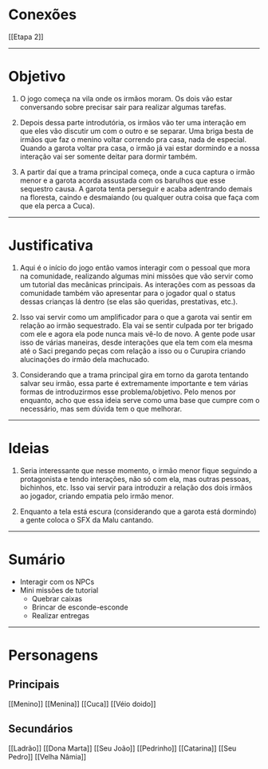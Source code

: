 # Conexões

[[Etapa 2]]

---
# Objetivo

1. O jogo começa na vila onde os irmãos moram. Os dois vão estar conversando sobre precisar sair para realizar algumas tarefas.

2. Depois dessa parte introdutória, os irmãos vão ter uma interação em que eles vão discutir um com o outro e se separar. Uma briga besta de irmãos que faz o menino voltar correndo pra casa, nada de especial. Quando a garota voltar pra casa, o irmão já vai estar dormindo e a nossa interação vai ser somente deitar para dormir também.

3. A partir daí que a trama principal começa, onde a cuca captura o irmão menor e a garota acorda assustada com os barulhos que esse sequestro causa. A garota tenta perseguir e acaba adentrando demais na floresta, caindo e desmaiando (ou qualquer outra coisa que faça com que ela perca a Cuca).

---
# Justificativa

1. Aqui é o início do jogo então vamos interagir com o pessoal que mora na comunidade, realizando algumas mini missões que vão servir como um tutorial das mecânicas principais. As interações com as pessoas da comunidade também vão apresentar para o jogador qual o status dessas crianças lá dentro (se elas são queridas, prestativas, etc.).

2. Isso vai servir como um amplificador para o que a garota vai sentir em relação ao irmão sequestrado. Ela vai se sentir culpada por ter brigado com ele e agora ela pode nunca mais vê-lo de novo. A gente pode usar isso de várias maneiras, desde interações que ela tem com ela mesma até o Saci pregando peças com relação a isso ou o Curupira criando alucinações do irmão dela machucado.

3. Considerando que a trama principal gira em torno da garota tentando salvar seu irmão, essa parte é extremamente importante e tem várias formas de introduzirmos esse problema/objetivo. Pelo menos por enquanto, acho que essa ideia serve como uma base que cumpre com o necessário, mas sem dúvida tem o que melhorar.

---
# Ideias

1. Seria interessante que nesse momento, o irmão menor fique seguindo a protagonista e tendo interações, não só com ela, mas outras pessoas, bichinhos, etc. Isso vai servir para introduzir a relação dos dois irmãos ao jogador, criando empatia pelo irmão menor.

3. Enquanto a tela está escura (considerando que a garota está dormindo) a gente coloca o SFX da Malu cantando.

---
# Sumário

- Interagir com os NPCs 
- Mini missões de tutorial
	- Quebrar caixas
	- Brincar de esconde-esconde
	- Realizar entregas

---
# Personagens

## Principais 
[[Menino]]
[[Menina]]
[[Cuca]]
[[Véio doido]]
## Secundários
[[Ladrão]]
[[Dona Marta]]
[[Seu João]]
[[Pedrinho]]
[[Catarina]]
[[Seu Pedro]]
[[Velha Nâmia]]
